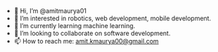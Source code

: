 - 👋 Hi, I’m @amitmaurya01
- 👀 I’m interested in robotics, web development, mobile development.
- 🌱 I’m currently learning machine learning.
- 💞️ I’m looking to collaborate on software development.
- 📫 How to reach me: amit.kmaurya00@gmail.com

<!---
amitmaurya01/amitmaurya01 is a ✨ special ✨ repository because its `README.md` (this file) appears on your GitHub profile.
You can click the Preview link to take a look at your changes.
--->
